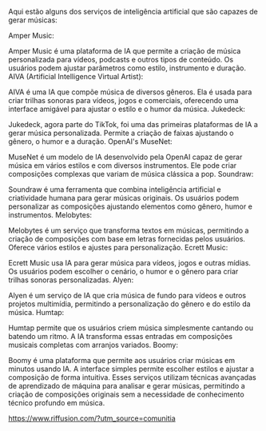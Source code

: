 Aqui estão alguns dos serviços de inteligência artificial que são capazes de gerar músicas:

Amper Music:

Amper Music é uma plataforma de IA que permite a criação de música personalizada para vídeos, podcasts e outros tipos de conteúdo. Os usuários podem ajustar parâmetros como estilo, instrumento e duração.
AIVA (Artificial Intelligence Virtual Artist):

AIVA é uma IA que compõe música de diversos gêneros. Ela é usada para criar trilhas sonoras para vídeos, jogos e comerciais, oferecendo uma interface amigável para ajustar o estilo e o humor da música.
Jukedeck:

Jukedeck, agora parte do TikTok, foi uma das primeiras plataformas de IA a gerar música personalizada. Permite a criação de faixas ajustando o gênero, o humor e a duração.
OpenAI's MuseNet:

MuseNet é um modelo de IA desenvolvido pela OpenAI capaz de gerar música em vários estilos e com diversos instrumentos. Ele pode criar composições complexas que variam de música clássica a pop.
Soundraw:

Soundraw é uma ferramenta que combina inteligência artificial e criatividade humana para gerar músicas originais. Os usuários podem personalizar as composições ajustando elementos como gênero, humor e instrumentos.
Melobytes:

Melobytes é um serviço que transforma textos em músicas, permitindo a criação de composições com base em letras fornecidas pelos usuários. Oferece vários estilos e ajustes para personalização.
Ecrett Music:

Ecrett Music usa IA para gerar música para vídeos, jogos e outras mídias. Os usuários podem escolher o cenário, o humor e o gênero para criar trilhas sonoras personalizadas.
Alyen:

Alyen é um serviço de IA que cria música de fundo para vídeos e outros projetos multimídia, permitindo a personalização do gênero e do estilo da música.
Humtap:

Humtap permite que os usuários criem música simplesmente cantando ou batendo um ritmo. A IA transforma essas entradas em composições musicais completas com arranjos variados.
Boomy:

Boomy é uma plataforma que permite aos usuários criar músicas em minutos usando IA. A interface simples permite escolher estilos e ajustar a composição de forma intuitiva.
Esses serviços utilizam técnicas avançadas de aprendizado de máquina para analisar e gerar músicas, permitindo a criação de composições originais sem a necessidade de conhecimento técnico profundo em música.

https://www.riffusion.com/?utm_source=comunitia